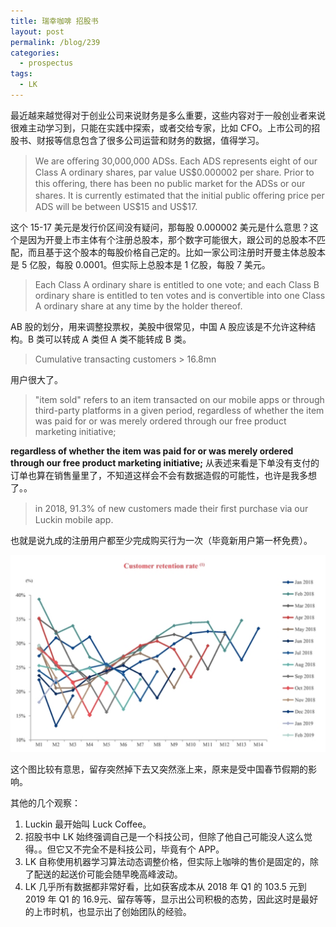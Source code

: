 ```yaml
---
title: 瑞幸咖啡 招股书
layout: post
permalink: /blog/239
categories:
  - prospectus
tags:
  - LK
---
```


最近越来越觉得对于创业公司来说财务是多么重要，这些内容对于一般创业者来说很难主动学习到，只能在实践中探索，或者交给专家，比如 CFO。上市公司的招股书、财报等信息包含了很多公司运营和财务的数据，值得学习。

>We are oﬀering 30,000,000 ADSs. Each ADS represents eight of our Class A ordinary shares, par value US$0.000002 per share.
Prior to this oﬀering, there has been no public market for the ADSs or our shares. It is currently estimated that the initial public oﬀering price per ADS will be between US\$15 and US\$17.

这个 15-17 美元是发行价区间没有疑问，那每股 0.000002 美元是什么意思？这个是因为开曼上市主体有个注册总股本，那个数字可能很大，跟公司的总股本不匹配，而且基于这个股本的每股价格自己定的。比如一家公司注册时开曼主体总股本是 5 亿股，每股 0.0001。但实际上总股本是 1 亿股，每股 7 美元。

> Each Class A ordinary share is entitled to one vote; and each Class B ordinary share is entitled to ten votes and is convertible into one Class A ordinary share at any time by the holder thereof.

AB 股的划分，用来调整投票权，美股中很常见，中国 A 股应该是不允许这种结构。B 类可以转成 A 类但 A 类不能转成 B 类。

> Cumulative transacting customers > 16.8mn

用户很大了。

> "item sold" refers to an item transacted on our mobile apps or through third-party platforms in a given period, regardless of whether the item was paid for or was merely ordered through our free product marketing initiative;

**regardless of whether the item was paid for or was merely ordered through our free product marketing initiative;** 从表述来看是下单没有支付的订单也算在销售量里了，不知道这样会不会有数据造假的可能性，也许是我多想了。。

> in 2018, 91.3% of new customers made their ﬁrst purchase via our Luckin mobile app.

也就是说九成的注册用户都至少完成购买行为一次（毕竟新用户第一杯免费）。

![](../img/239_retention.png)

这个图比较有意思，留存突然掉下去又突然涨上来，原来是受中国春节假期的影响。

其他的几个观察：

1. Luckin 最开始叫 Luck Coffee。
2. 招股书中 LK 始终强调自己是一个科技公司，但除了他自己可能没人这么觉得。。但它又不完全不是科技公司，毕竟有个 APP。
3. LK 自称使用机器学习算法动态调整价格，但实际上咖啡的售价是固定的，除了配送的起送价可能会随早晚高峰波动。
4. LK 几乎所有数据都非常好看，比如获客成本从 2018 年 Q1 的 103.5 元到 2019 年 Q1 的 16.9元、留存等等，显示出公司积极的态势，因此这时是最好的上市时机，也显示出了创始团队的经验。